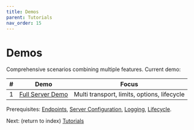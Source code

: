 ```yaml
---
title: Demos
parent: Tutorials
nav_order: 15
---
```


# Demos

Comprehensive scenarios combining multiple features. Current demo:

| # | Demo | Focus |
|---|------|-------|
| 1 | [Full Server Demo](./1.Full-Demo) | Multi transport, limits, options, lifecycle |

Prerequisites: [Endpoints](../7.endpoints/index), [Server Configuration](../13.server-configuration/index), [Logging](../5.logging/index), [Lifecycle](../14.lifecycle/index).

Next: (return to index) [Tutorials](../index)
